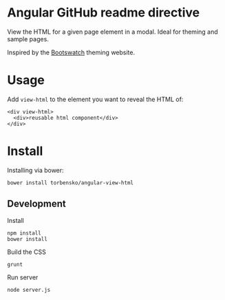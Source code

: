 # Angular GitHub readme directive

View the HTML for a given page element in a modal. 
Ideal for theming and sample pages.

Inspired by the [Bootswatch](http://bootswatch.com/) theming website.



# Usage

Add `view-html` to the element you want to reveal the HTML of:

    <div view-html>
      <div>reusable html component</div>
    </div>



# Install

Installing via bower:

    bower install torbensko/angular-view-html


## Development

Install

    npm install
    bower install

Build the CSS

    grunt

Run server

    node server.js